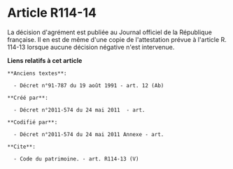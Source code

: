 # Article R114-14

La décision d'agrément est publiée au Journal officiel de la République française. Il en est de même d'une copie de
l'attestation prévue à l'article R. 114-13 lorsque aucune décision négative n'est intervenue.

**Liens relatifs à cet article**

	**Anciens textes**:

	  - Décret n°91-787 du 19 août 1991 - art. 12 (Ab)

	**Créé par**:

	  - Décret n°2011-574 du 24 mai 2011  - art.

	**Codifié par**:

	  - Décret n°2011-574 du 24 mai 2011 Annexe - art.

	**Cite**:

	  - Code du patrimoine. - art. R114-13 (V)
